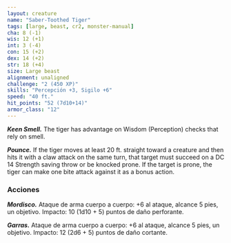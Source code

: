 ```yaml
---
layout: creature
name: "Saber-Toothed Tiger"
tags: [large, beast, cr2, monster-manual]
cha: 8 (-1)
wis: 12 (+1)
int: 3 (-4)
con: 15 (+2)
dex: 14 (+2)
str: 18 (+4)
size: Large beast
alignment: unaligned
challenge: "2 (450 XP)"
skills: "Percepción +3, Sigilo +6"
speed: "40 ft."
hit_points: "52 (7d10+14)"
armor_class: "12"
---
```


***Keen Smell.*** The tiger has advantage on Wisdom (Perception) checks that rely on smell.

***Pounce.*** If the tiger moves at least 20 ft. straight toward a creature and then hits it with a claw attack on the same turn, that target must succeed on a DC 14 Strength saving throw or be knocked prone. If the target is prone, the tiger can make one bite attack against it as a bonus action.

### Acciones

***Mordisco.*** Ataque de arma cuerpo a cuerpo: +6 al ataque, alcance 5 pies, un objetivo. Impacto: 10 (1d10 + 5) puntos de daño perforante.

***Garras.*** Ataque de arma cuerpo a cuerpo: +6 al ataque, alcance 5 pies, un objetivo. Impacto: 12 (2d6 + 5) puntos de daño cortante.